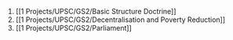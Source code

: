 1. [[1 Projects/UPSC/GS2/Basic Structure Doctrine]]
2. [[1 Projects/UPSC/GS2/Decentralisation and Poverty Reduction]]
3. [[1 Projects/UPSC/GS2/Parliament]]
